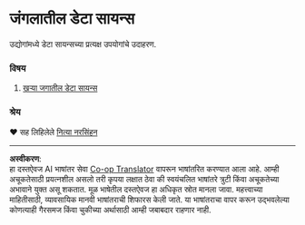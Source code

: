 <!--
CO_OP_TRANSLATOR_METADATA:
{
  "original_hash": "07faf02ff163e609edf0b0308dc5d4e6",
  "translation_date": "2025-08-27T17:29:52+00:00",
  "source_file": "6-Data-Science-In-Wild/README.md",
  "language_code": "mr"
}
-->
# जंगलातील डेटा सायन्स

उद्योगांमध्ये डेटा सायन्सच्या प्रत्यक्ष उपयोगांचे उदाहरण.

### विषय

1. [खऱ्या जगातील डेटा सायन्स](20-Real-World-Examples/README.md)

### श्रेय

❤️ सह लिहिलेले [नित्या नरसिंहन](https://twitter.com/nitya)

---

**अस्वीकरण**:  
हा दस्तऐवज AI भाषांतर सेवा [Co-op Translator](https://github.com/Azure/co-op-translator) वापरून भाषांतरित करण्यात आला आहे. आम्ही अचूकतेसाठी प्रयत्नशील असलो तरी कृपया लक्षात ठेवा की स्वयंचलित भाषांतरे त्रुटी किंवा अचूकतेच्या अभावाने युक्त असू शकतात. मूळ भाषेतील दस्तऐवज हा अधिकृत स्रोत मानला जावा. महत्त्वाच्या माहितीसाठी, व्यावसायिक मानवी भाषांतराची शिफारस केली जाते. या भाषांतराचा वापर करून उद्भवलेल्या कोणत्याही गैरसमज किंवा चुकीच्या अर्थासाठी आम्ही जबाबदार राहणार नाही.